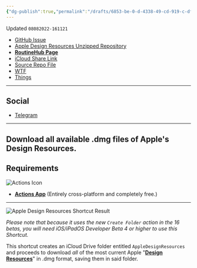 ```yaml
---
{"dg-publish":true,"permalink":"/drafts/6853-be-0-d-4338-49-cd-919-c-df-3-cef-6654-dc/","dgHomeLink":true,"dgPassFrontmatter":false}
---
```


Updated `08082022-161121`

- [GitHub Issue](https://github.com/extratone/i/issues/243)
- [Apple Design Resources Unzipped Repository](drafts://open?uuid=50C5B79E-367C-4998-A6C9-4A12E8F5918C)
- [**RoutineHub Page**](https://routinehub.co/shortcut/12779)
- [iCloud Share Link](https://www.icloud.com/shortcuts/b4d937c64d064e15a256c81baff5f2d4)
- [Source Repo File](https://github.com/extratone/i/blob/main/shortcuts/AppleDesignResources.shortcut)
- [WTF](https://davidblue.wtf/drafts/6853BE0D-4338-49CD-919C-DF3CEF6654DC.html)
- [Things](things:///show?id=VicVNmm1vLwdqHxbmRBink)

---

## Social

- [Telegram](https://t.me/extratone/12491)

<script async="" src="https://telegram.org/js/telegram-widget.js?1" data-telegram-post="extratone/12491" data-width="100%"></script>

---

## Download all available .dmg files of Apple's Design Resources.

## Requirements

![Actions Icon](https://i.snap.as/36Xa6QTy.png)

- [**Actions App**](https://apps.apple.com/us/app/actions/id1586435171) (Entirely cross-platform and completely free.)

---

![Apple Design Resources Shortcut Result](https://i.snap.as/UMX8NZsO.png)

*Please note that because it uses the new `Create Folder` action in the 16 betas, you will need iOS/iPadOS Developer Beta 4 or higher to use this Shortcut.*

This shortcut creates an iCloud Drive folder entitled `AppleDesignResources` and proceeds to download *all* of the most current Apple "[**Design Resources**](https://developer.apple.com/design/resources)" in .dmg format, saving them in said folder.